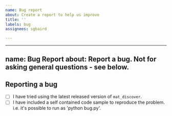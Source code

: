 ```yaml
---
name: Bug report
about: Create a report to help us improve
title: ''
labels: bug
assignees: sgbaird

---
```


---
name: Bug Report
about: Report a bug. Not for asking general questions - see below.
---

<!--
Thanks for opening an issue! Please first ensure that there is no other issue present that already describes the issue you have (search at https://github.com/sparks-baird/mat_discover/issues?&q=is%3Aissue).
-->

## Reporting a bug

<!--Before submitting a bug report please ensure that you can check off these boxes:-->

- [ ] I have tried using the latest released version of `mat_discover`.
- [ ] I have included a self contained code sample to reproduce the problem.
  i.e. it's possible to run as 'python bug.py'.

<!--Please include details of the bug here, including, if applicable, what you expected to happen!-->
